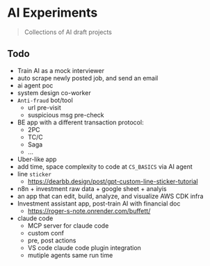 # AI Experiments

> Collections of AI draft projects


## Todo

- Train AI as a mock interviewer
- auto scrape newly posted job, and send an email
- ai agent poc
- system design co-worker
- `Anti-fraud` bot/tool
	- url pre-visit
	- suspicious msg pre-check
 - BE app with a different transaction protocol:
   - 2PC
   - TC/C
   - Saga
	- ...
- Uber-like app
- add time, space complexity to code at `CS_BASICS` via AI agent
- line `sticker`
  - https://dearbb.design/post/gpt-custom-line-sticker-tutorial
- n8n + investment raw data + google sheet + analyis
- an app that can edit, build, analyze, and visualize AWS CDK infra
- Investment assistant app, post-train AI with financial doc
   - https://roger-s-note.onrender.com/buffett/
- claude code
  - MCP server for claude code
  - custom conf
  - pre, post actions
  - VS code claude code plugin integration
  - mutiple agents same run time

